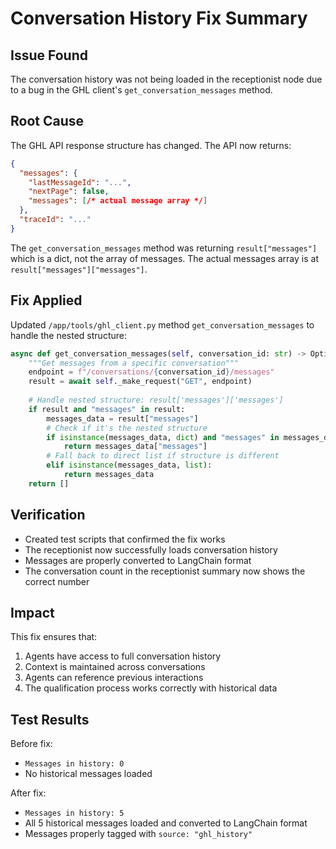 # Conversation History Fix Summary

## Issue Found
The conversation history was not being loaded in the receptionist node due to a bug in the GHL client's `get_conversation_messages` method.

## Root Cause
The GHL API response structure has changed. The API now returns:
```json
{
  "messages": {
    "lastMessageId": "...",
    "nextPage": false,
    "messages": [/* actual message array */]
  },
  "traceId": "..."
}
```

The `get_conversation_messages` method was returning `result["messages"]` which is a dict, not the array of messages. The actual messages array is at `result["messages"]["messages"]`.

## Fix Applied
Updated `/app/tools/ghl_client.py` method `get_conversation_messages` to handle the nested structure:

```python
async def get_conversation_messages(self, conversation_id: str) -> Optional[List[Dict]]:
    """Get messages from a specific conversation"""
    endpoint = f"/conversations/{conversation_id}/messages"
    result = await self._make_request("GET", endpoint)
    
    # Handle nested structure: result['messages']['messages']
    if result and "messages" in result:
        messages_data = result["messages"]
        # Check if it's the nested structure
        if isinstance(messages_data, dict) and "messages" in messages_data:
            return messages_data["messages"]
        # Fall back to direct list if structure is different
        elif isinstance(messages_data, list):
            return messages_data
    return []
```

## Verification
- Created test scripts that confirmed the fix works
- The receptionist now successfully loads conversation history
- Messages are properly converted to LangChain format
- The conversation count in the receptionist summary now shows the correct number

## Impact
This fix ensures that:
1. Agents have access to full conversation history
2. Context is maintained across conversations
3. Agents can reference previous interactions
4. The qualification process works correctly with historical data

## Test Results
Before fix:
- `Messages in history: 0`
- No historical messages loaded

After fix:
- `Messages in history: 5`
- All 5 historical messages loaded and converted to LangChain format
- Messages properly tagged with `source: "ghl_history"`